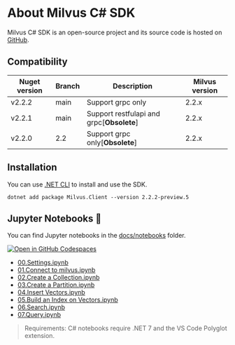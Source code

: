 # About Milvus C# SDK

Milvus C# SDK is an open-source project and its source code is hosted on [GitHub](https://github.com/milvus-io/milvus-sdk-csharp).

## Compatibility

| Nuget version | Branch | Description | Milvus version
| --- | --- | --- | --- |
| v2.2.2 | main | Support grpc only | 2.2.x |
| v2.2.1 | main | Support restfulapi and grpc[**Obsolete**] | 2.2.x |
| v2.2.0 | 2.2 | Support grpc only[**Obsolete**] | 2.2.x |

## Installation

You can use [.NET CLI](https://learn.microsoft.com/en-us/nuget/quickstart/install-and-use-a-package-using-the-dotnet-cli) to install and use the SDK.

```shell
dotnet add package Milvus.Client --version 2.2.2-preview.5
```

## Jupyter Notebooks 📙

You can find Jupyter notebooks in the [docs/notebooks](./docs/notebooks) folder.

[![Open in GitHub Codespaces](https://github.com/codespaces/badge.svg)](https://codespaces.new/milvus-io/milvus-sdk-csharp)

* [00.Settings.ipynb](./docs/notebooks/00.Settings.ipynb)
* [01.Connect to milvus.ipynb](./docs/notebooks/01.Connect%20to%20milvus.ipynb)
* [02.Create a Collection.ipynb](./docs/notebooks/02.Create%20a%20Collection.ipynb)
* [03.Create a Partition.ipynb](./docs/notebooks/03.Create%20a%20Partition.ipynb)
* [04.Insert Vectors.ipynb](./docs/notebooks/04.Insert%20Vectors.ipynb)
* [05.Build an Index on Vectors.ipynb](./docs/notebooks/05.Build%20an%20Index%20on%20Vectors.ipynb)
* [06.Search.ipynb](./docs/notebooks/06.Search.ipynb)
* [07.Query.ipynb](./docs/notebooks/07.Query.ipynb)

> Requirements: C# notebooks require .NET 7 and the VS Code Polyglot extension.
